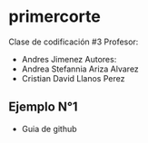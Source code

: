 # primercorte
Clase de codificación #3
Profesor:
- Andres Jimenez 
Autores:
- Andrea Stefannia Ariza Alvarez
- Cristian David Llanos Perez
## Ejemplo N°1
- Guia de github 

